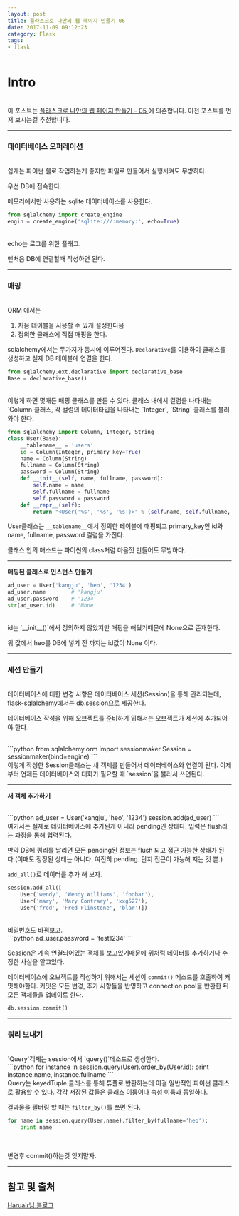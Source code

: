 ```yaml
---
layout: post
title: 플라스크로 나만의 웹 페이지 만들기-06
date: 2017-11-09 09:12:23
category: Flask
tags:
- flask
---
```


# Intro
<br>
이 포스트는 <a href="https://cozy-ho.github.io/flask/2017/11/03/flask-day05.html" target="_blank"> 플라스크로 나만의 웹 페이지 만들기 - 05 </a>에 의존합니다. 이전 포스트를 먼저 보시는걸 추천합니다.

---

### 데이터베이스 오퍼레이션
<br>
쉽게는 파이썬 쉘로 작업하는게 좋지만 파일로 만들어서 실행시켜도 무방하다.

우선 DB에 접속한다.

메모리에서만 사용하는 sqlite 데이터베이스를 사용한다.
<br>
```python
from sqlalchemy import create_engine
engin = create_engine('sqlite:///:memory:', echo=True)
```
<br>
echo는 로그를 위한 플래그.

맨처음 DB에 연결할때 작성하면 된다.

---

### 매핑
<br>
ORM 에서는

1. 처음 테이블을 사용할 수 있게 설정한다음
2. 정의한 클래스에 직접 매핑을 한다.

sqlalchemy에서는 두가지가 동시에 이루어진다. `Declarative`를 이용하여 클래스를 생성하고 실제 DB 테이블에 연결을 한다.
<br>
```python
from sqlalchemy.ext.declarative import declarative_base
Base = declarative_base()
```
<br>
이렇게 하면 몇개든 매핑 클래스를 만들 수 있다. 클래스 내에서 컬럼을 나타내는 `Column`클래스, 각 컬럼의 데이터타입을 나타내는 `Integer`, `String` 클래스를 불러와야 한다.

```python
from sqlalchemy import Column, Integer, String
class User(Base):
    __tablename__ = 'users'
    id = Column(Integer, primary_key=True)
    name = Column(String)
    fullname = Column(String)
    password = Column(String)
    def __init__(self, name, fullname, password):
        self.name = name
        self.fullname = fullname
        self.password = password
    def __repr__(self):
        return "<User('%s', '%s', '%s')>" % (self.name, self.fullname, self.password)
```

User클래스는 `__tablename__`에서 정의한 테이블에 매핑되고 primary_key인 id와 name, fullname, password 컬럼을 가진다.

클래스 안의 매소드는 파이썬의 class처럼 마음껏 만들어도 무방하다.

---

**매핑된 클래스로 인스턴스 만들기**
<br>
```python
ad_user = User('kangju', 'heo', '1234')
ad_user.name        # 'kangju'
ad_user.password    # '1234'
str(ad_user.id)     # 'None'
```
<br>
id는 `__init__()`에서 정의하지 않았지만 매핑을 해뒀기때문에 None으로 존재한다.

위 값에서 heo를 DB에 넣기 전 까지는 id값이 None 이다.

---

### 세션 만들기
<br>
데이터베이스에 대한 변경 사항은 데이터베이스 세션(Session)을 통해 관리되는데, flask-sqlalchemy에서는 db.session으로 제공한다.

데이터베이스 작성을 위해 오브젝트를 준비하기 위해서는 오브젝트가 세션에 추가되어야 한다.

<br>
```python
from sqlalchemy.orm import sessionmaker
Session = sessionmaker(bind=engine)
```
<br>
이렇게 작성한 Session클래스는 새 객체를 만들어서 데이터베이스와 연결이 된다. 이제부터 언제든 데이터베이스와 대화가 필요할 때 `session`을 불러서 쓰면된다.

---

**새 객체 추가하기**

<br>
```python
ad_user = User('kangju', 'heo', '1234')
session.add(ad_user)
```
<br>
여기서는 실제로 데이터베이스에 추가된게 아니라 pending인 상태다. 입력은 flush라는 과정을 통해 입력된다.

만약 DB에 쿼리를 날리면 모든 pending된 정보는 flush 되고 접근 가능한 상태가 된다.(이때도 정장된 상태는 아니다. 여전히 pending. 단지 접근이 가능해 지는 것 뿐.)

`add_all()`로 데이터를 추가 해 보자.
<br>
```python
session.add_all([
    User('wendy', 'Wendy Williams', 'foobar'),
    User('mary', 'Mary Contrary', 'xxg527'),
    User('fred', 'Fred Flinstone', 'blar')])
```
<br>
비밀번호도 바꿔보고.
<br>
```python
ad_user.password = 'test1234'
```
<br>

Session은 계속 연결되어있는 객체를 보고있기때문에 위처럼 데이터를 추가하거나 수정한 사실을 알고있다.

데이터베이스에 오브젝트를 작성하기 위해서는 세션이 `commit()` 메소드를 호출하여 커밋해야한다. 커밋은 모든 변경, 추가 사항들을 반영하고 connection pool을 반환한 뒤 모든 객체들을 업데이트 한다.
<br>
```python
db.session.commit()
```

---

### 쿼리 보내기
<br>
`Query`객체는 session에서 `query()`메소드로 생성한다.
<br>
```python
for instance in session.query(User).order_by(User.id):
    print instance.name, instance.fullname
```
<br>
Query는 keyedTuple 클래스를 통해 튜플로 반환하는데 이걸 일반적인 파이썬 클래스로 활용할 수 있다. 각각 저장된 값들은 클래스 이름이나 속성 이름과 동일하다.

결과물을 필터링 할 때는 `filter_by()`를 쓰면 된다.
<br>
```python
for name in session.query(User.name).filter_by(fullname='heo'):
    print name
```
<br>

변경후 commit()하는것 잊지말자.

---

## 참고 및 출처

<a href="https://www.haruair.com/blog/1682" target="_blank">Haruair님 블로그</a>
